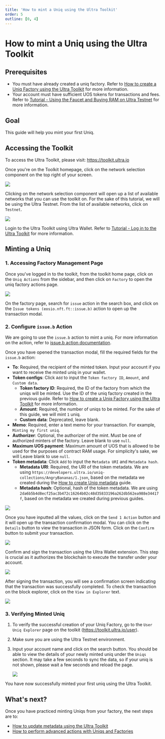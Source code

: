```yaml
---
title: 'How to mint a Uniq using the Ultra Toolkit'
order: 5
outline: [0, 4]
---
```


# How to mint a Uniq using the Ultra Toolkit

## Prerequisites

-   You must have already created a uniq factory. Refer to [How to create a Uniq Factory using the Ultra Toolkit](./how-to-create-uniq-factory-using-toolkit.md) for more information.
-   Your account must have sufficient UOS tokens for transactions and fees. Refer to [Tutorial - Using the Faucet and Buying RAM on Ultra Testnet](../../fundamentals/tutorial-obtain-token-and-purchase-ram.md#obtaining-uos-tokens-using-the-faucet) for more information.

## Goal

This guide will help you mint your first Uniq.

## Accessing the Toolkit

To access the Ultra Toolkit, please visit: https://toolkit.ultra.io

Once you're on the Toolkit homepage, click on the network selection component on the top right of your screen.

![](../../fundamentals/images/toolkit-network-selection.png)

Clicking on the network selection component will open up a list of available networks that you can use the toolkit on. For the sake of this tutorial, we will be using the Ultra Testnet. From the list of available networks, click on `Testnet`.

![](../../fundamentals/images/toolkit-network-selection-modal.png)

Login to the Ultra Toolkit using Ultra Wallet. Refer to [Tutorial - Log in to the Ultra Toolkit](../../fundamentals/tutorial-login-to-toolkit.md) for more information.

## Minting a Uniq

### 1. Accessing Factory Management Page

Once you've logged in to the toolkit, from the toolkit home page, click on the `Uniq Actions` from the sidebar, and then click on `Factory` to open the uniq factory actions page.

![](./images/toolkit-factory-actions-tab-issue.png)

On the factory page, search for `issue` action in the search box, and click on the `Issue tokens (eosio.nft.ft::issue.b)` action to open up the transaction modal.

### 2. Configure `issue.b` Action

We are going to use the `issue.b` action to mint a uniq. For more information on the action, refer to [issue.b action documentation](../../../blockchain/contracts/nft-contract/nft-actions/issue.b.md).

Once you have opened the transaction modal, fill the required fields for the `issue.b` action:

-   **To**: Required, the recipient of the minted token. Input your account if you want to receive the minted uniq in your wallet.
-   **Token configs**: Click `Add` to input the `Token factory ID`, `Amount`, and `Custom data`.
    -   **Token factory ID**: Required, the ID of the factory from which the uniqs will be minted. Use the ID of the uniq factory created in the previous guide. Refer to [How to create a Uniq Factory using the Ultra Toolkit](./how-to-create-uniq-factory-using-toolkit.md) for more information.
    -   **Amount**: Required, the number of uniqs to be minted. For the sake of this guide, we will mint `1` uniq.
    -   **Custom data**: Deprecated, leave blank.
-   **Memo**: Required, enter a text memo for your transaction. For example, `Minting my first uniq`.
-   **Authorizer**: Optional, the authorizer of the mint. Must be one of authorized minters of the factory. Leave blank to use `null`.
-   **Maximum UOS payment**: Maximum amount of UOS that is allowed to be used for the purposes of contract RAM usage. For simplicity's sake, we will Leave blank to use `null`.
-   **Token metadata**: Click `Add` to input the `Metadata URI` and `Metadata hash`.
    -   **Metadata URI**: Required, the URI of the token metadata. We are using `https://developers.ultra.io/uniq-collections/AngryBananas/1.json`, based on the metadata we created during the [How to create Uniq metadata](./how-to-create-uniq-metadata.md) guide.
    -   **Metadata hash**: Optional, hash of the token metadata. We are using `2da6b5b4d8ecf25ac3b472c16264b02c48d35833196a262db562ea988e34417f`, based on the metadata we created during previous guides.

![](./images/toolkit-issue-b-tx-form.png)

Once you have inputted all the values, click on the `Send 1 Action` button and it will open up the transaction confirmation modal. You can click on the `Details` button to view the transaction in JSON form. Click on the `Confirm` button to submit your transaction.

![](./images/toolkit-issue-b-tx-confirmation.png)

Confirm and sign the transaction using the Ultra Wallet extension. This step is crucial as it authorizes the blockchain to execute the transfer under your account.

![](./images/ultra-wallet-sign-issue-b-tx.png)

After signing the transaction, you will see a confirmation screen indicating that the transaction was successfully completed. To check the transaction on the block explorer, click on the `View in Explorer` text.

![](./images/toolkit-tx-success-modal.png)

### 3. Verifying Minted Uniq

1. To verify the successful creation of your Uniq Factory, go to the `User Uniq Explorer` page on the toolkit (https://toolkit.ultra.io/user).
2. Make sure you are using the Ultra Testnet environment.
3. Input your account name and click on the search button. You should be able to view the details of your newly minted uniq under the `Uniqs` section. It may take a few seconds to sync the data, so if your uniq is not shown, please wait a few seconds and reload the page.

    ![](./images/toolkit-user-uniq-explorer-page.png)

You have now successfully minted your first uniq using the Ultra Toolkit.

## What's next?

Once you have practiced minting Uniqs from your factory, the next steps are to:

-   [How to update metadata using the Ultra Toolkit](./how-to-update-uniq-metadata-using-toolkit.md)
-   [How to perform advanced actions with Uniqs and Factories](../factory-management/how-to-perform-advanced-actions-with-uniqs-and-factories.md)